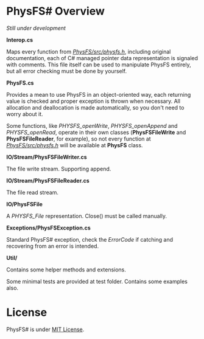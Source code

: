 # PhysFS# Overview

*Still under development*

**Interop.cs**  

Maps every function from [*PhysFS/src/physfs.h*](/src/physfs.h), including original documentation, each of C# managed pointer data representation is signaled with comments.
This file itself can be used to manipulate PhysFS entirely, but all error checking must be done by yourself.

**PhysFS.cs**

Provides a mean to use PhysFS in an object-oriented way, each returning value is checked and proper exception is thrown when necessary.
All allocation and deallocation is made automatically, so you don't need to worry about it.

Some functions, like *PHYSFS_openWrite*, *PHYSFS_openAppend* and *PHYSFS_openRead*, operate in their own classes (**PhysFSFileWrite** and **PhysFSFileReader**, for example), so not every function at [*PhysFS/src/physfs.h*](/src/physfs.h) will be available at **PhysFS** class.

**IO/Stream/PhysFSFileWriter.cs**

The file write stream. Supporting append.

**IO/Stream/PhysFSFileReader.cs**

The file read stream.

**IO/PhysFSFile**

A *PHYSFS_File* representation. Close() must be called manually.

**Exceptions/PhysFSException.cs**

Standard PhysFS# exception, check the *ErrorCode* if catching and recovering from an error is intended.

**Util/**

Contains some helper methods and extensions.



Some minimal tests are provided at test folder. Contains some examples also.

# License

PhysFS# is under [MIT License](/csharp/LICENSE).
